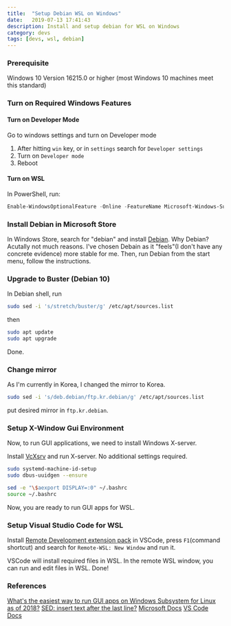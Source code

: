```yaml
---
title:  "Setup Debian WSL on Windows"
date:   2019-07-13 17:41:43
description: Install and setup debian for WSL on Windows
category: devs
tags: [devs, wsl, debian]
---
```


### Prerequisite

Windows 10 Version 16215.0 or higher (most Windows 10 machines meet this standard)

### Turn on Required Windows Features

#### Turn on Developer Mode

Go to windows settings and turn on Developer mode

1. After hitting `win` key, or in `settings` search for `Developer settings`
2. Turn on `Developer mode`
3. Reboot

#### Turn on WSL

In PowerShell, run:

```powershell
Enable-WindowsOptionalFeature -Online -FeatureName Microsoft-Windows-Subsystem-Linux
```

### Install Debian in Microsoft Store

In Windows Store, search for "debian" and install [Debian](https://www.microsoft.com/store/apps/9MSVKQC78PK6).
Why Debian? Acutally not much reasons. I've chosen Debain as it "feels"(I don't have any concrete evidence) more stable for me. Then, run Debian from the start menu, follow the instructions.

### Upgrade to Buster (Debian 10)

In Debian shell, run

```bash
sudo sed -i 's/stretch/buster/g' /etc/apt/sources.list
```

then

```bash
sudo apt update
sudo apt upgrade
```

Done.

### Change mirror

As I'm currently in Korea, I changed the mirror to Korea.

```bash
sudo sed -i 's/deb.debian/ftp.kr.debian/g' /etc/apt/sources.list  
```

put desired mirror in `ftp.kr.debian`.

### Setup X-Window Gui Environment

Now, to run GUI applications, we need to install Windows X-server.

Install [VcXsrv](https://sourceforge.net/projects/vcxsrv/) and run X-server. No additional settings required.

```bash
sudo systemd-machine-id-setup
sudo dbus-uuidgen --ensure
```

```bash
sed -e "\$aexport DISPLAY=:0" ~/.bashrc
source ~/.bashrc
```

Now, you are ready to run GUI apps for WSL.

### Setup Visual Studio Code for WSL

Install [Remote Development extension pack](https://marketplace.visualstudio.com/items?itemName=ms-vscode-remote.vscode-remote-extensionpack) in VSCode, press `F1`(command shortcut) and search for `Remote-WSL: New Window` and run it.

VSCode will install required files in WSL. In the remote WSL window, you can run and edit files in WSL. Done!

### References

[What's the easiest way to run GUI apps on Windows Subsystem for Linux as of 2018?](https://askubuntu.com/questions/993225/whats-the-easiest-way-to-run-gui-apps-on-windows-subsystem-for-linux-as-of-2018)
[SED: insert text after the last line?](https://unix.stackexchange.com/questions/20573/sed-insert-text-after-the-last-line)
[Microsoft Docs](https://docs.microsoft.com/en-gb/windows/wsl/install-win10)
[VS Code Docs](https://code.visualstudio.com/docs/remote/remote-overview)
